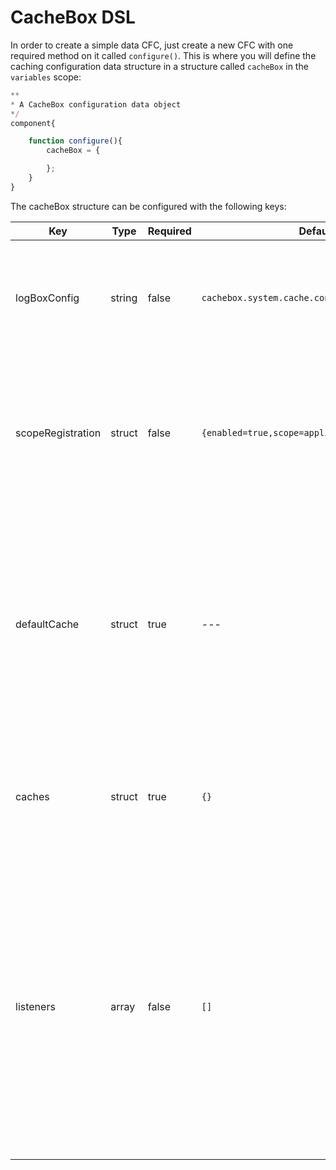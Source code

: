 # CacheBox DSL

In order to create a simple data CFC, just create a new CFC with one required method on it called `configure()`. This is where you will define the caching configuration data structure in a structure called `cacheBox` in the `variables` scope:

```javascript
**
* A CacheBox configuration data object
*/
component{

    function configure(){
        cacheBox = {

        };
    }
}
```

The cacheBox structure can be configured with the following keys:

| Key | Type | Required | Default | Description |
| --- | --- | --- | --- | --- |
| logBoxConfig | string | false | `cachebox.system.cache.config.LogBox` | The instantiation or location of a LogBox configuration file. This is only for standalone operation. |
| scopeRegistration | struct | false | `{enabled=true,scope=application,key=cacheBox}` | A structure that enables scope registration of the CacheBox factory in either server, cluster, application or session scope. |
| defaultCache | struct | true | --- | The configuration of the default cache which will have an implicit name of default which is a reserved cache name. It also has a default provider of CacheBox which cannot be changed. |
| caches | struct | true | `{}` | A structure where you can create more named caches for usage in your CacheBox factory. |
| listeners | array | false | `[]` | An array that will hold all the listeners you want to configure at startup time for your CacheBox instance. If you are running CacheBox within a ColdBox application, this item is not necessary as you can register them via the main ColdBox interceptors section. |

